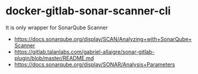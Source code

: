 # docker-gitlab-sonar-scanner-cli

It is only wrapper for SonarQube Scanner

- https://docs.sonarqube.org/display/SCAN/Analyzing+with+SonarQube+Scanner
- https://gitlab.talanlabs.com/gabriel-allaigre/sonar-gitlab-plugin/blob/master/README.md
- https://docs.sonarqube.org/display/SONAR/Analysis+Parameters
